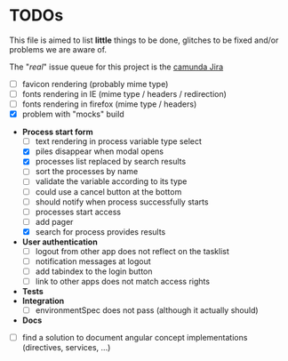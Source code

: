 # TODOs

This file is aimed to list __little__ things to be done, glitches to be fixed
and/or problems we are aware of.

The "_real_" issue queue for this project is the
[camunda Jira](https://app.camunda.com/jira/issues/?jql=project%20%3D%20CAM%20AND%20resolution%20%3D%20Unresolved%20AND%20fixVersion%20%3D%20%227.2.0%22%20AND%20component%20%3D%20tasklist%20AND%20text%20~%20%22tasklist%22%20ORDER%20BY%20assignee%20ASC%2C%20priority%20DESC)


 - [ ] favicon rendering (probably mime type)
 - [ ] fonts rendering in IE (mime type / headers / redirection)
 - [ ] fonts rendering in firefox (mime type / headers)
 - [x] problem with "mocks" build
 - __Process start form__
   - [ ] text rendering in process variable type select
   - [x] piles disappear when modal opens
   - [x] processes list replaced by search results
   - [ ] sort the processes by name
   - [ ] validate the variable according to its type
   - [ ] could use a cancel button at the bottom
   - [ ] should notify when process successfully starts
   - [ ] processes start access
   - [ ] add pager
   - [x] search for process provides results
 - __User authentication__
   - [ ] logout from other app does not reflect on the tasklist
   - [ ] notification messages at logout
   - [ ] add tabindex to the login button
   - [ ] link to other apps does not match access rights
 - __Tests__
  - __Integration__
    - [ ] environmentSpec does not pass (although it actually should)
 - __Docs__
  - [ ] find a solution to document angular concept implementations (directives, services, ...)
